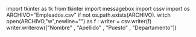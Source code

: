 import tkinter as tk
from tkinter import messagebox
import cssv
import os 
ARCHIVO="Empleados.csv"
if not os.path.exists(ARCHIVO).
witch open(ARCHIVO,"w",newline="") as f :
 writer =  csv.writer(f)
 writer.writerow(["Nombre" , "Apellido" , "Puesto" , "Departamento"])
  
    
    
    
